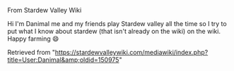From Stardew Valley Wiki

Hi I'm Danimal me and my friends play Stardew valley all the time so I try to put what I know about stardew (that isn't already on the wiki) on the wiki. Happy farming 😄

Retrieved from "https://stardewvalleywiki.com/mediawiki/index.php?title=User:Danimal&amp;oldid=150975"